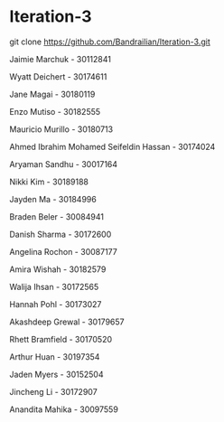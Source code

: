 # Iteration-3

git clone https://github.com/Bandrailian/Iteration-3.git

Jaimie Marchuk - 30112841

Wyatt Deichert - 30174611

Jane Magai - 30180119

Enzo Mutiso - 30182555

Mauricio Murillo - 30180713

Ahmed Ibrahim Mohamed Seifeldin Hassan - 30174024

Aryaman Sandhu - 30017164 

Nikki Kim - 30189188

Jayden Ma - 30184996

Braden Beler - 30084941

Danish Sharma - 30172600

Angelina Rochon - 30087177

Amira Wishah - 30182579

Walija Ihsan - 30172565

Hannah Pohl - 30173027

Akashdeep Grewal - 30179657

Rhett Bramfield - 30170520

Arthur Huan - 30197354

Jaden Myers - 30152504

Jincheng Li - 30172907

Anandita Mahika - 30097559
